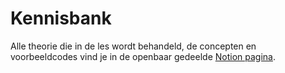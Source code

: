 # Kennisbank

Alle theorie die in de les wordt behandeld, de concepten en voorbeeldcodes vind je in de openbaar gedeelde [Notion pagina](https://bnieskens.notion.site/Kennisbank-6aacb7846e5a4cd790950905e1adedde?pvs=4). 
